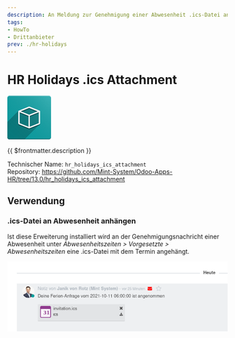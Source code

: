 ```yaml
---
description: An Meldung zur Genehmigung einer Abwesenheit .ics-Datei anhängen.
tags:
- HowTo
- Drittanbieter
prev: ./hr-holidays
---
```

# HR Holidays .ics Attachment
![icon_oms_box](assets/icon_oms_box.png)

{{ $frontmatter.description }}

Technischer Name: `hr_holidays_ics_attachment`\
Repository: <https://github.com/Mint-System/Odoo-Apps-HR/tree/13.0/hr_holidays_ics_attachment>

## Verwendung

### .ics-Datei an Abwesenheit anhängen

Ist diese Erweiterung installiert wird an der Genehmigungsnachricht einer Abwesenheit unter *Abwesenheitszeiten > Vorgesetzte > Abwesenheitszeiten* eine .ics-Datei mit dem Termin angehängt.

![](assets/HR%20Holidays%20.ics%20Attachment%20Chatter.png)
